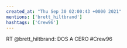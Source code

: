 ```yaml
---
created_at: "Thu Sep 30 02:00:43 +0000 2021"
mentions: ['brett_hiltbrand']
hashtags: ['Crew96']
---
```


RT @brett_hiltbrand: DOS A CERO #Crew96